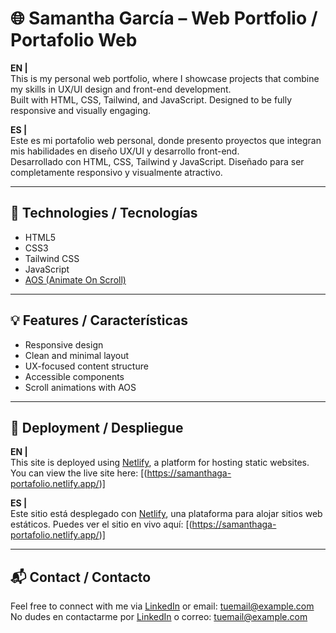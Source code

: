 # 🌐 Samantha García – Web Portfolio / Portafolio Web

**EN |**  
This is my personal web portfolio, where I showcase projects that combine my skills in UX/UI design and front-end development.  
Built with HTML, CSS, Tailwind, and JavaScript. Designed to be fully responsive and visually engaging.  

**ES |**  
Este es mi portafolio web personal, donde presento proyectos que integran mis habilidades en diseño UX/UI y desarrollo front-end.  
Desarrollado con HTML, CSS, Tailwind y JavaScript. Diseñado para ser completamente responsivo y visualmente atractivo.

---

## 📁 Technologies / Tecnologías

- HTML5  
- CSS3  
- Tailwind CSS  
- JavaScript  
- [AOS (Animate On Scroll)](https://michalsnik.github.io/aos/)

---

## 💡 Features / Características

- Responsive design  
- Clean and minimal layout  
- UX-focused content structure  
- Accessible components  
- Scroll animations with AOS

---

## 🚀 Deployment / Despliegue

**EN |**  
This site is deployed using [Netlify](https://www.netlify.com), a platform for hosting static websites.  
You can view the live site here: [(https://samanthaga-portafolio.netlify.app/)]

**ES |**  
Este sitio está desplegado con [Netlify](https://www.netlify.com), una plataforma para alojar sitios web estáticos. 
Puedes ver el sitio en vivo aquí: [(https://samanthaga-portafolio.netlify.app/)]

---

## 📬 Contact / Contacto

Feel free to connect with me via [LinkedIn](https://www.linkedin.com/in/tuusuario) or email: tuemail@example.com  
No dudes en contactarme por [LinkedIn](https://www.linkedin.com/in/tuusuario) o correo: tuemail@example.com
